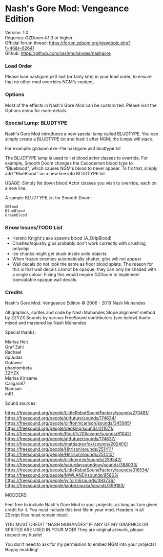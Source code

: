 # Nash's Gore Mod: Vengeance Edition
Version: 1.0<br/>
Requires: GZDoom 4.1.3 or higher<br/>
Official forum thread: https://forum.zdoom.org/viewtopic.php?f=46&t=62641<br/>
Github: https://github.com/nashmuhandes/nashgore<br/>

### Load Order

Please load nashgore.pk3 last (or fairly late) in your load order, to ensure
that no other mod overrides NGM's content.

### Options

Most of the effects in Nash's Gore Mod can be customized. Please visit
the Options menu for more details.

### Special Lump: BLUDTYPE

Nash's Gore Mod introduces a new special lump called BLUDTYPE. You can simply
create a BLUDTYPE.txt and load it after NGM; the lumps will stack.

For example: gzdoom.exe -file nashgore.pk3 bludtype.txt

The BLUDTYPE lump is used to list blood actor classes to override. For
example, Smooth Doom changes the Cacodemon blood type to "Blueblood", which
causes NGM's blood to never appear. To fix that, simply add "BlueBlood"
on a new line into BLUDTYPE.txt.

USAGE: Simply list down blood Actor classes you wish to override, each on a
new line.

A sample BLUDTYPE.txt for Smooth Doom:

```
XBlood
BlueBlood
GreenBlood
```

### Know Issues/TODO List

- Heretic Knight's axe spawns blood (A_DripBlood)
- Crushed/squishy gibs probably don't work correctly with crushing polyobjs
- Ice chunks might get stuck inside solid objects
- When frozen enemies automatically shatter, gibs will not appear
- Wall decals do not look the same as floor blood splats. The reason for this
  is that wall decals cannot be opaque, they can only be shaded with a single
  colour. Fixing this would require GZDoom to implement translatable opaque
  wall decals.

### Credits

Nash's Gore Mod: Vengeance Edition
© 2006 - 2019 Nash Muhandes

All graphics, sprites and code by Nash Muhandes
Slope alignment method by ZZYZX
Sounds by various FreeSound contributors (see below)
Audio mixed and mastered by Nash Muhandes

Special thanks:

Marisa Heit<br/>
Graf Zahl<br/>
Rachael<br/>
dpJudas<br/>
Gutawer<br/>
phantombeta<br/>
ZZYZX<br/>
Marisa Kirisame<br/>
Caligari87<br/>
Namsan<br/>
m8f<br/>

Sound sources:

https://freesound.org/people/LittleRobotSoundFactory/sounds/270481/
https://freesound.org/people/altfuture/sounds/174634/
https://freesound.org/people/cliftonmcarlson/sounds/345985/
https://freesound.org/people/deoking/sounds/411671/
https://freesound.org/people/Rock%20Savage/sounds/81042/
https://freesound.org/people/altfuture/sounds/174637/
https://freesound.org/people/mattiagreyfox/sounds/202400/
https://freesound.org/people/Hitrison/sounds/251411/
https://freesound.org/people/Hitrison/sounds/251410/
https://freesound.org/people/nicktermer/sounds/259542/
https://freesound.org/people/saturdaysoundguy/sounds/388033/
https://freesound.org/people/LittleRobotSoundFactory/sounds/316534/
https://freesound.org/people/MWLANDI/sounds/85863/
https://freesound.org/people/jvitorml/sounds/393736/
https://freesound.org/people/janbezouska/sounds/399183/

MODDERS:

Feel free to include Nash's Gore Mod in your projects, as long as I am given
credit for it. You must include this text file in your mod. Headers in all
ZScript files must remain intact.

YOU MUST CREDIT "NASH MUHANDES" IF ANY OF MY GRAPHICS OR SPRITES ARE USED
IN YOUR MOD! They are original artwork, please respect my hustle!

You don't need to ask for my permission to embed NGM into your
projects! Happy modding!
